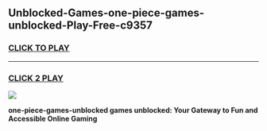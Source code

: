 
## Unblocked-Games-one-piece-games-unblocked-Play-Free-c9357
<h3>
<a href="https://premium76.site?title=one-piece-games-unblocked&ref=23A">CLICK TO PLAY</a></h3>
<hr>

<h3>
<a href="https://premium76.site?title=one-piece-games-unblocked&ref=23A">CLICK 2 PLAY</a>
  
</h3>

<a href="https://premium76.site?title=one-piece-games-unblocked&ref=23A"><img src="https://clearcache.store/games.png"></a>


**one-piece-games-unblocked games unblocked: Your Gateway to Fun and Accessible Online Gaming**
